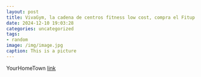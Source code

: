 ```yaml
---
layout: post
title: VivaGym, la cadena de centros fitness low cost, compra el Fitup de Villanueva de la Cañada
date: 2024-12-10 19:03:28
categories: uncategorized
tags:
- random
image: /img/image.jpg
caption: This is a picture
---
```

YourHomeTown [link](https://yourhometown.es/vivagym-gimansios-low-cost-compra-fitup-villanueva-de-la-canada/)
